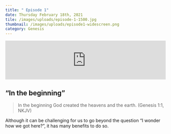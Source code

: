 ```yaml
---
title: " Episode 1"
date: Thursday February 18th, 2021
tile: /images/uploads/episode-1-1500.jpg
thumbnail: /images/uploads/episode1-widescreen.png
category: Genesis
---
```

<iframe title="0001 - In the beginning" height="122" width="100%" style="border: none;" scrolling="no" data-name="pb-iframe-player" src="https://www.podbean.com/media/player/38b5c-fb6056?from=pb6admin&download=1&version=1&auto=0&share=1&download=1&rtl=0&fonts=Helvetica&skin=1&pfauth=&btn-skin=107"></iframe>

## “In the beginning”

> In the beginning God created the heavens and the earth.   (Genesis 1:1, NKJV)

Although it can be challenging for us to go beyond the question “I wonder how we got here?”, it has many benefits to do so.